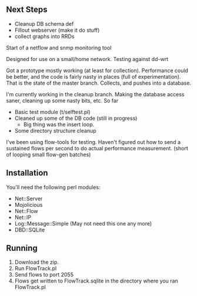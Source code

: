 Next Steps
----------
- Cleanup DB schema def
- Fillout webserver (make it do stuff)
- collect graphs into RRDs



Start of a netflow and snmp monitoring tool

Designed for use on a small/home network.  Testing against dd-wrt

Got a prototype mostly working (at least for collection).  Performance
could be better, and the code is fairly nasty in places (full of
experimentation).  That is the state of the master branch.  Collects,
and pushes into a database.

I'm currently working in the cleanup branch.  Making the database
access saner, cleaning up some nasty bits, etc.  So far

- Basic test module (t/selftest.pl)
- Cleaned up some of the DB code (still in progress)
  - Big thing was the insert loop.
- Some directory structure cleanup

I've been using flow-tools for testing.  Haven't figured out how to
send a sustained flows per second to do actual performance
measurement.  (short of looping small flow-gen batches)

Installation
------------
You'll need the following perl modules:

- Net::Server
- Mojolicious
- Net::Flow
- Net::IP
- Log::Message::Simple (May not need this one any more)
- DBD::SQLite
 
Running
-------
1. Download the zip.  
2. Run FlowTrack.pl  
3. Send flows to port 2055
4. Flows get written to FlowTrack.sqlite in the directory where you ran FlowTrack.pl



